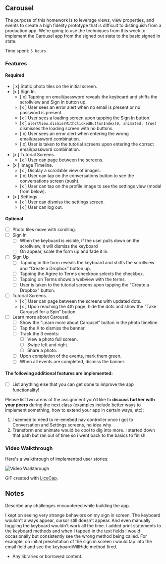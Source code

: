 ## Carousel

The purpose of this homework is to leverage views, view properties, and events to create a high fidelity prototype that is difficult to distinguish from a production app. We're going to use the techniques from this week to implement the Carousel app from the signed out state to the basic signed in state.

Time spent: `5 hours`

### Features

#### Required

- [ x] Static photo tiles on the initial screen.
- [x ] Sign In.
  - [ x] Tapping on email/password reveals the keyboard and shifts the scrollview and Sign In button up.
  - [x ] User sees an error alert when no email is present or no password is present.
  - [x ] User sees a loading screen upon tapping the Sign In button.
  - [x ] ```alertView.dismissWithClickedButtonIndex(0, animated: true)``` dismisses the loading screen with no buttons.
  - [ x] User sees an error alert when entering the wrong email/password combination.
  - [ x] User is taken to the tutorial screens upon entering the correct email/password combination.
- [x ] Tutorial Screens.
  - [x ] User can page between the screens.
- [x ] Image Timeline.
  - [x ] Display a scrollable view of images.
  - [ x] User can tap on the conversations button to see the conversations screen (push).
  - [x ] User can tap on the profile image to see the settings view (modal from below).
- [x ] Settings.
  - [x ] User can dismiss the settings screen.
  - [x ] User can log out.



#### Optional

- [ ] Photo tiles move with scrolling.
- [ ] Sign In
  - [ ] When the keyboard is visible, if the user pulls down on the scrollview, it will dismiss the keyboard
  - [ ] On appear, scale the form up and fade it in.
- [ ] Sign Up
  - [ ] Tapping in the form reveals the keyboard and shifts the scrollview and "Create a Dropbox" button up.
  - [ ] Tapping the Agree to Terms checkbox selects the checkbox.
  - [ ] Tapping on Terms shows a webview with the terms.
  - [ ] User is taken to the tutorial screens upon tapping the "Create a Dropbox" button.
- [ ] Tutorial Screens.
  - [x ] User can page between the screens with updated dots.
  - [x ] Upon reaching the 4th page, hide the dots and show the "Take Carousel for a Spin" button.
- [ ] Learn more about Carousel.
  - [ ] Show the "Learn more about Carousel" button in the photo timeline.
  - [ ] Tap the X to dismiss the banner.
  - [ ] Track the 3 events:
    - [ ] View a photo full screen.
    - [ ] Swipe left and right.
    - [ ] Share a photo.
  - [ ] Upon completion of the events, mark them green.
  - [ ] When all events are completed, dismiss the banner.

#### The following **additional** features are implemented:

- [ ] List anything else that you can get done to improve the app functionality!

Please list two areas of the assignment you'd like to **discuss further with your peers** during the next class (examples include better ways to implement something, how to extend your app in certain ways, etc):

1. I seemed to need to re-emebed nav controller once i got to Conversation and Settings screens, no idea why
2. Transform and animate would be cool to dig into more. I started down that path but ran out of time so i went back to the basics to finish

### Video Walkthrough 

Here's a walkthrough of implemented user stories:

<img src='http://i.imgur.com/link/to/your/gif/file.gif' title='Video Walkthrough' width='' alt='Video Walkthrough' />

GIF created with [LiceCap](http://www.cockos.com/licecap/).

## Notes

Describe any challenges encountered while building the app.

I kept on seeing very strange behaviors on my sign in screen. The keyboard wouldn't always appear, cursor still doesn't appear. And even manually toggling the keyboard wouldn't work all the time. I added print statements to the keyboard methods and when I tapped in the text fields I would occasionally but consistently see the wrong method being called. For example, on initial presentation of the sign in screen i would tap into the email field and see the keyboardWillHide method fired. 


* Any libraries or borrowed content.
